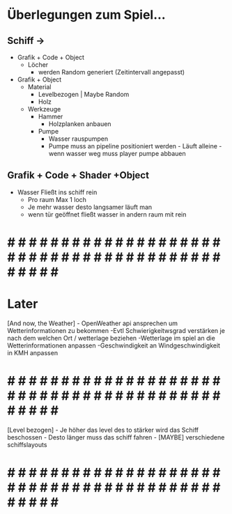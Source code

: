 Überlegungen zum Spiel...
==================

 Schiff ->
--------
* Grafik + Code + Object
  + Löcher
    - werden Random generiert (Zeitintervall angepasst)
* Grafik + Object
  + Material
    - Levelbezogen | Maybe Random
    - Holz
  + Werkzeuge 
    - Hammer
      * Holzplanken anbauen
    - Pumpe
      * Wasser rauspumpen
      * Pumpe muss an pipeline positioniert werden - Läuft alleine - wenn wasser weg muss player pumpe abbauen

 Grafik + Code + Shader +Object 
---------
 * Wasser Fließt ins schiff rein
   - Pro raum Max 1 loch
   - Je mehr wasser desto langsamer läuft man
   - wenn tür geöffnet fließt wasser in andern raum mit rein

# # # # # # # # # # # # # # # # # # # # # # # # # # # # # # # # # # # # # # # # # # # # # # #

# Later 
[And now, the Weather]
    - OpenWeather api ansprechen um Wetterinformationen zu bekommen
        -Evtl Schwierigkeitwsgrad verstärken je nach dem welchen Ort / wetterlage beziehen
        -Wetterlage im spiel an die Wetterinformationen anpassen
        -Geschwindigkeit an Windgeschwindigkeit in KMH anpassen

# # # # # # # # # # # # # # # # # # # # # # # # # # # # # # # # # # # # # # # # # # # # # # #

[Level bezogen]
    - Je höher das level des to stärker wird das Schiff beschossen
    - Desto länger muss das schiff fahren
    - [MAYBE] verschiedene schiffslayouts

# # # # # # # # # # # # # # # # # # # # # # # # # # # # # # # # # # # # # # # # # # # # # # #
